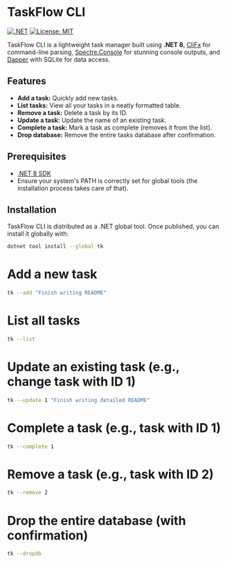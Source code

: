 # TaskFlow CLI

[![.NET](https://img.shields.io/badge/.NET-8-blue)](https://dotnet.microsoft.com/en-us/download/dotnet/8.0)
[![License: MIT](https://img.shields.io/badge/License-MIT-yellow.svg)](https://opensource.org/licenses/MIT)

TaskFlow CLI is a lightweight task manager built using **.NET 8**, [CliFx](https://github.com/Tyrrrz/CliFx) for command-line parsing, [Spectre.Console](https://spectreconsole.net/) for stunning console outputs, and [Dapper](https://github.com/DapperLib/Dapper) with SQLite for data access.

## Features

- **Add a task:** Quickly add new tasks.
- **List tasks:** View all your tasks in a neatly formatted table.
- **Remove a task:** Delete a task by its ID.
- **Update a task:** Update the name of an existing task.
- **Complete a task:** Mark a task as complete (removes it from the list).
- **Drop database:** Remove the entire tasks database after confirmation.

## Prerequisites

- [.NET 8 SDK](https://dotnet.microsoft.com/en-us/download/dotnet/8.0)  
- Ensure your system's PATH is correctly set for global tools (the installation process takes care of that).

## Installation

TaskFlow CLI is distributed as a .NET global tool. Once published, you can install it globally with:

```bash
dotnet tool install --global tk 
````



# Add a new task
```bash
tk --add "Finish writing README"
````


# List all tasks
```bash
tk --list
````

# Update an existing task (e.g., change task with ID 1)
```bash
tk --update 1 "Finish writing detailed README"
````

# Complete a task (e.g., task with ID 1)
```bash
tk --complete 1
````

# Remove a task (e.g., task with ID 2)
```bash
tk --remove 2
````

# Drop the entire database (with confirmation)
```bash
tk --dropdb
````

